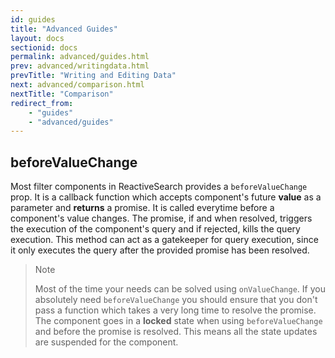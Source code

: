 ```yaml
---
id: guides
title: "Advanced Guides"
layout: docs
sectionid: docs
permalink: advanced/guides.html
prev: advanced/writingdata.html
prevTitle: "Writing and Editing Data"
next: advanced/comparison.html
nextTitle: "Comparison"
redirect_from:
    - "guides"
    - "advanced/guides"
---
```


## beforeValueChange

Most filter components in ReactiveSearch provides a `beforeValueChange` prop. It is a callback function which accepts component's future **value** as a parameter and **returns** a promise. It is called everytime before a component's value changes. The promise, if and when resolved, triggers the execution of the component's query and if rejected, kills the query execution. This method can act as a gatekeeper for query execution, since it only executes the query after the provided promise has been resolved.

> Note
>
> Most of the time your needs can be solved using `onValueChange`. If you absolutely need `beforeValueChange` you should ensure that you don't pass a function which takes a very long time to resolve the promise. The component goes in a **locked** state when using `beforeValueChange` and before the promise is resolved. This means all the state updates are suspended for the component.